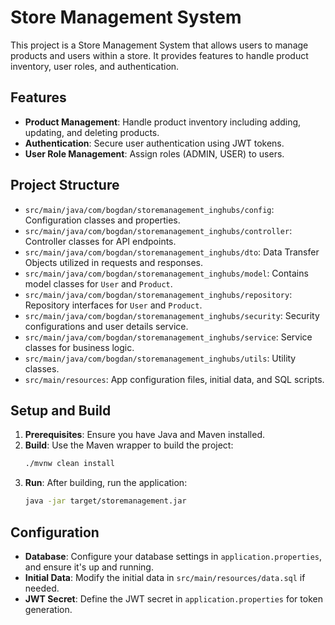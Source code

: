 # Store Management System

This project is a Store Management System that allows users to manage products and users within a store. It provides features to handle product inventory, user roles, and authentication.

## Features

- **Product Management**: Handle product inventory including adding, updating, and deleting products.
- **Authentication**: Secure user authentication using JWT tokens.
- **User Role Management**: Assign roles (ADMIN, USER) to users.

## Project Structure

- `src/main/java/com/bogdan/storemanagement_inghubs/config`: Configuration classes and properties.
- `src/main/java/com/bogdan/storemanagement_inghubs/controller`: Controller classes for API endpoints.
- `src/main/java/com/bogdan/storemanagement_inghubs/dto`: Data Transfer Objects utilized in requests and responses.
- `src/main/java/com/bogdan/storemanagement_inghubs/model`: Contains model classes for `User` and `Product`.
- `src/main/java/com/bogdan/storemanagement_inghubs/repository`: Repository interfaces for `User` and `Product`.
- `src/main/java/com/bogdan/storemanagement_inghubs/security`: Security configurations and user details service.
- `src/main/java/com/bogdan/storemanagement_inghubs/service`: Service classes for business logic.
- `src/main/java/com/bogdan/storemanagement_inghubs/utils`: Utility classes.
- `src/main/resources`: App configuration files, initial data, and SQL scripts.

## Setup and Build

1. **Prerequisites**: Ensure you have Java and Maven installed.
2. **Build**: Use the Maven wrapper to build the project:
   ```sh
   ./mvnw clean install
   ```
3. **Run**: After building, run the application:
   ```sh
   java -jar target/storemanagement.jar
   ```

## Configuration

- **Database**: Configure your database settings in `application.properties`, and ensure it's up and running.
- **Initial Data**: Modify the initial data in `src/main/resources/data.sql` if needed.
- **JWT Secret**: Define the JWT secret in `application.properties` for token generation.
